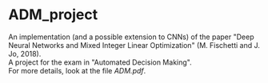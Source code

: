 # ADM_project

An implementation (and a possible extension to CNNs) of the paper "Deep Neural Networks and Mixed Integer Linear Optimization" (M. Fischetti and J. Jo, 2018).  
A project for the exam in "Automated Decision Making".  
For more details, look at the file *ADM.pdf*.
